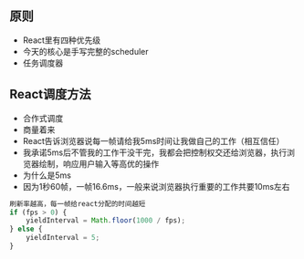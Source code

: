 ## 原则
- React里有四种优先级
- 今天的核心是手写完整的scheduler
- 任务调度器

## React调度方法
- 合作式调度
- 商量着来
- React告诉浏览器说每一帧请给我5ms时间让我做自己的工作（相互信任）
- 我承诺5ms后不管我的工作干没干完，我都会把控制权交还给浏览器，执行浏览器绘制，响应用户输入等高优的操作
- 为什么是5ms
- 因为1秒60帧，一帧16.6ms，一般来说浏览器执行重要的工作共要10ms左右
```js
刷新率越高，每一帧给react分配的时间越短
if (fps > 0) {
    yieldInterval = Math.floor(1000 / fps);
} else {
    yieldInterval = 5;
}
```